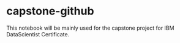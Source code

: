# capstone-github
This notebook will be mainly used for the capstone project for IBM DataScientist Certificate.
